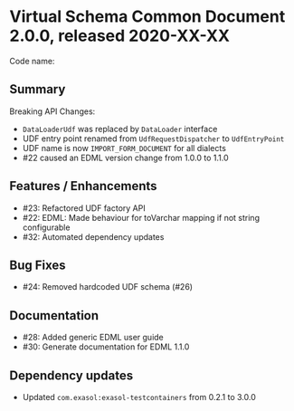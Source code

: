 # Virtual Schema Common Document 2.0.0, released 2020-XX-XX

Code name: 

## Summary

Breaking API Changes:

* `DataLoaderUdf` was replaced by `DataLoader` interface
* UDF entry point renamed from `UdfRequestDispatcher` to `UdfEntryPoint`
* UDF name is now `IMPORT_FORM_DOCUMENT` for all dialects
* #22 caused an EDML version change from 1.0.0 to 1.1.0


## Features / Enhancements

* #23: Refactored UDF factory API
* #22: EDML: Made behaviour for toVarchar mapping if not string configurable
* #32: Automated dependency updates

## Bug Fixes

* #24: Removed hardcoded UDF schema (#26)

## Documentation

* #28: Added generic EDML user guide
* #30: Generate documentation for EDML 1.1.0

## Dependency updates

* Updated `com.exasol:exasol-testcontainers` from 0.2.1 to 3.0.0
